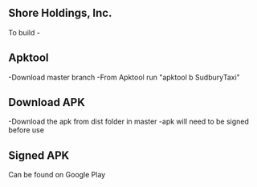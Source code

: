 Shore Holdings, Inc. 
---------------------

To build - 

Apktool
--------

-Download master branch 
-From Apktool run "apktool b SudburyTaxi"

Download APK
-------------

-Download the apk from dist folder in master
-apk will need to be signed before use

Signed APK
-----------

Can be found on Google Play
